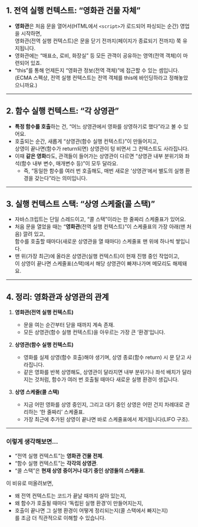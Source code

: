 ## 1. 전역 실행 컨텍스트: “영화관 건물 자체”

- **영화관**은 처음 문을 열어서(HTML에서 `<script>`가 로드되어 파싱되는 순간) 영업을 시작하면,  
  영화관(전역 실행 컨텍스트)은 문을 닫기 전까지(페이지가 종료되기 전까지) 쭉 유지됩니다.
- 영화관에는 “매표소, 로비, 화장실” 등 모든 관객이 공유하는 영역(전역 객체)이 마련되어 있죠.
- “this”를 통해 언제든지 “영화관 정보(전역 객체)”에 접근할 수 있는 셈입니다.  
  (ECMA 스펙상, 전역 실행 컨텍스트는 전역 객체를 this에 바인딩하라고 정해놓았으니까요.)

---

## 2. 함수 실행 컨텍스트: “각 상영관”

- **특정 함수를 호출**하는 건, “어느 상영관에서 영화를 상영하기로 했다”라고 볼 수 있어요.
- 호출되는 순간, 새롭게 “상영관(함수 실행 컨텍스트)”이 만들어지고,  
  상영이 끝나면(함수가 return되면) 상영관이 텅 비면서 그 컨텍스트도 사라집니다.
- 이때 **같은 영화**라도, 관객들이 들어가는 상영관이 다르면 “상영관 내부 분위기와 좌석(함수 내부 변수, 매개변수 등)”이 모두 달라요.
  - 즉, “동일한 함수를 여러 번 호출해도, 매번 새로운 ‘상영관’에서 별도의 실행 환경을 갖는다”라는 의미입니다.

---

## 3. 실행 컨텍스트 스택: “상영 스케줄(콜 스택)”

- 자바스크립트는 단일 스레드이고, “콜 스택”이라는 한 줄짜리 스케줄표가 있어요.
- 처음 문을 열었을 때는 “**영화관**(전역 실행 컨텍스트)”이 스케줄표의 가장 아래(맨 처음) 깔려 있고,  
  함수를 호출할 때마다(새로운 상영관을 열 때마다) 스케줄표 맨 위에 하나씩 쌓입니다.
- 맨 위(가장 최근)에 올라온 상영관(실행 컨텍스트)이 현재 진행 중인 작업이고,  
  이 상영이 끝나면 스케줄표(스택)에서 해당 상영관이 빠져나가며 메모리도 해제돼요.

---

## 4. 정리: 영화관과 상영관의 관계

1. **영화관(전역 실행 컨텍스트)**

   - 문을 여는 순간부터 닫을 때까지 계속 존재.
   - 모든 상영관(함수 실행 컨텍스트)을 아우르는 가장 큰 ‘환경’입니다.

2. **상영관(함수 실행 컨텍스트)**

   - 영화를 실제 상영(함수 호출)해야 생기며, 상영 종료(함수 return) 시 문 닫고 사라집니다.
   - 같은 영화를 반복 상영해도, 상영관이 달라지면 내부 분위기나 좌석 배치가 달라지는 것처럼, 함수가 여러 번 호출될 때마다 새로운 실행 환경이 생깁니다.

3. **상영 스케줄(콜 스택)**
   - 지금 어떤 영화를 상영 중인지, 그리고 대기 중인 상영은 어떤 건지 차례대로 관리하는 ‘한 줄짜리’ 스케줄표.
   - 가장 최근에 추가된 상영이 끝나면 바로 스케줄표에서 제거됩니다(LIFO 구조).

---

### 이렇게 생각해보면…

- “전역 실행 컨텍스트”는 **영화관 건물 전체**.
- “함수 실행 컨텍스트”는 **각각의 상영관**.
- “콜 스택”은 **현재 상영 중이거나 대기 중인 상영들의 스케줄표**.

이 비유로 떠올려보면,

- 왜 전역 컨텍스트는 코드가 끝날 때까지 살아 있는지,
- 왜 함수가 호출될 때마다 ‘독립된 실행 환경’이 만들어지는지,
- 호출이 끝나면 그 실행 환경이 어떻게 정리되는지(콜 스택에서 빠지는지)  
  를 조금 더 직관적으로 이해할 수 있습니다.
